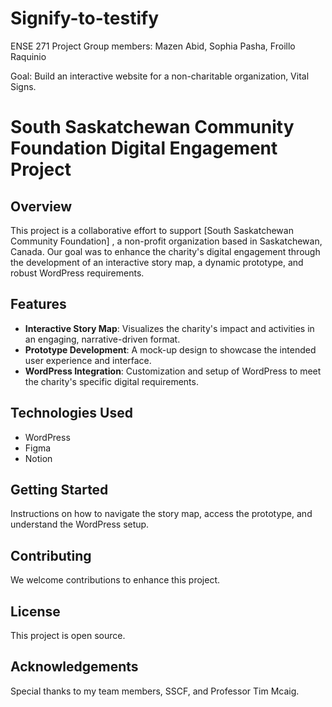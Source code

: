 # Signify-to-testify
ENSE 271 Project
Group members:
Mazen Abid, Sophia Pasha, Froillo Raquinio

Goal:
Build an interactive website for a non-charitable organization, Vital Signs.

# South Saskatchewan Community Foundation Digital Engagement Project

## Overview
This project is a collaborative effort to support [South Saskatchewan Community Foundation] , a non-profit organization based in Saskatchewan, Canada. Our goal was to enhance the charity's digital engagement through the development of an interactive story map, a dynamic prototype, and robust WordPress requirements.

## Features
- **Interactive Story Map**: Visualizes the charity's impact and activities in an engaging, narrative-driven format.
- **Prototype Development**: A mock-up design to showcase the intended user experience and interface.
- **WordPress Integration**: Customization and setup of WordPress to meet the charity's specific digital requirements.

## Technologies Used
- WordPress
- Figma
- Notion

## Getting Started
Instructions on how to navigate the story map, access the prototype, and understand the WordPress setup.

## Contributing
We welcome contributions to enhance this project.
## License
This project is open source.

## Acknowledgements
Special thanks to my team members, SSCF, and Professor Tim Mcaig.


